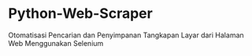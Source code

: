 # Python-Web-Scraper
Otomatisasi Pencarian dan Penyimpanan Tangkapan Layar dari Halaman Web Menggunakan Selenium
